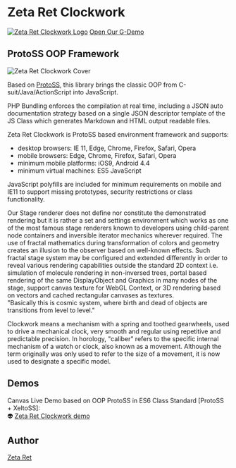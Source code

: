 # Zeta Ret Clockwork
[![Zeta Ret Clockwork Logo](https://clockwork.zetaret.com/demo/imgs/clockwork_logo_small.png)](https://clockwork.zetaret.com/demo/) [Open Our G-Demo](https://clockwork.zetaret.com/demo/)

## ProtoSS OOP Framework

![Zeta Ret Clockwork Cover](https://zetaret.com/images/clockwork1.jpg)

Based on [ProtoSS](https://github.com/ZetaRet/protoss), this library brings the classic OOP from C-suit/Java/ActionScript into JavaScript.

PHP Bundling enforces the compilation at real time, including a JSON auto documentation strategy based on a single JSON descriptor template of the JS Class which generates Markdown and HTML output readable files.

Zeta Ret Clockwork is ProtoSS based environment framework and supports:  
* desktop browsers: IE 11, Edge, Chrome, Firefox, Safari, Opera  
* mobile browsers: Edge, Chrome, Firefox, Safari, Opera  
* minimum mobile platforms: iOS9, Android 4.4  
* minimum virtual machines: ES5 JavaScript  

JavaScript polyfills are included for minimum requirements on mobile and IE11 to support missing prototypes, security restrictions or class functionality.

Our Stage renderer does not define nor constitute the demonstrated rendering but it is rather a set and settings environment which works as one of the most famous stage renderers known to developers using child-parent node containers and inversible iterator mechanics wherever required. The use of fractal mathematics during transformation of colors and geometry creates an illusion to the observer based on well-known effects. Such fractal stage system may be configured and extended differently in order to reveal various rendering capabilities outside the standard 2D context i.e. simulation of molecule rendering in non-inversed trees, portal based rendering of the same DisplayObject and Graphics in many nodes of the stage, support canvas texture for WebGL Context, or 3D rendering based on vectors and cached rectangular canvases as textures.  
"Basically this is cosmic system, where birth and dead of objects are transitions from level to level."  

Clockwork means a mechanism with a spring and toothed gearwheels, used to drive a mechanical clock, very smooth and regular using repetitive and predictable precision. In horology, "caliber" refers to the specific internal mechanism of a watch or clock, also known as a movement. Although the term originally was only used to refer to the size of a movement, it is now used to designate a specific model.

## Demos
Canvas Live Demo based on OOP ProtoSS in ES6 Class Standard [ProtoSS + XeltoSS]:  
:alien: [Zeta Ret Clockwork demo](https://clockwork.zetaret.com/demo/)  

## Author  
[Zeta Ret](https://zetaret.com/)  
